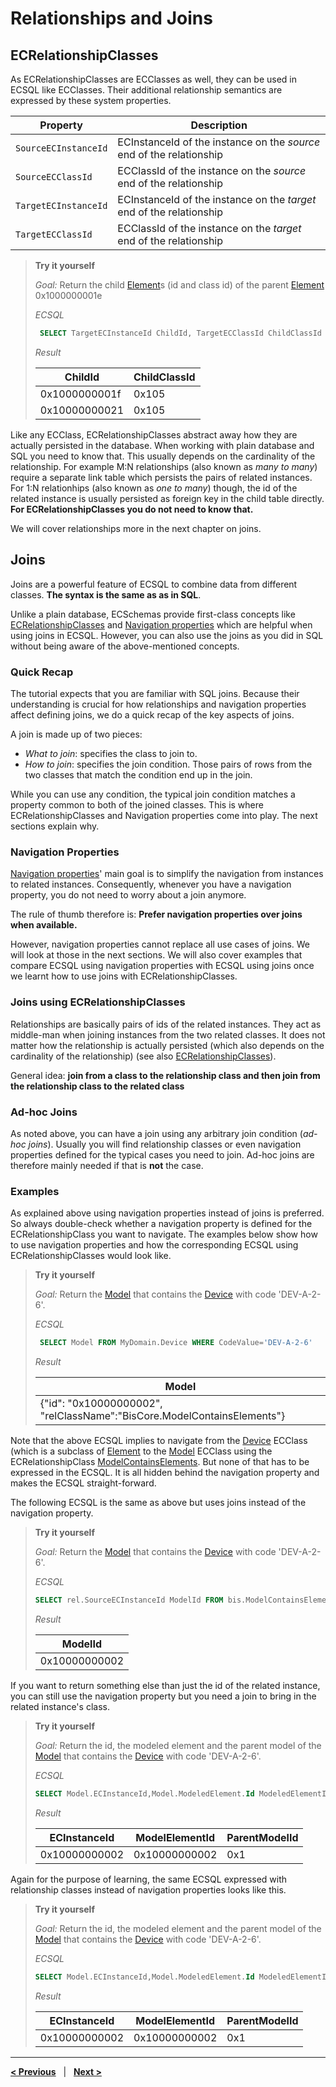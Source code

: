 # Relationships and Joins

## ECRelationshipClasses

As ECRelationshipClasses are ECClasses as well, they can be used in ECSQL like ECClasses. Their additional relationship semantics are expressed by these system properties.

Property | Description
--- | ---
`SourceECInstanceId` | ECInstanceId of the instance on the *source* end of the relationship
`SourceECClassId` | ECClassId of the instance on the *source* end of the relationship
`TargetECInstanceId` | ECInstanceId of the instance on the *target* end of the relationship
`TargetECClassId` | ECClassId of the instance on the *target* end of the relationship

> **Try it yourself**
>
> *Goal:* Return the child [Element](../../bis/domains/BisCore.ecschema.md#element)s (id and class id) of the parent [Element](../../bis/domains/BisCore.ecschema.md#element) 0x1000000001e
>
> *ECSQL*
> ```sql
>  SELECT TargetECInstanceId ChildId, TargetECClassId ChildClassId FROM bis.ElementOwnsChildElements WHERE SourceECInstanceId=0x1000000001e
> ```
> *Result*
>
> ChildId | ChildClassId
> --- | ---
> 0x1000000001f | 0x105
> 0x10000000021 | 0x105

Like any ECClass, ECRelationshipClasses abstract away how they are actually persisted in the database. When working with plain database and SQL you need to know that. This usually depends on the cardinality of the relationship. For example M:N relationships (also known as *many to many*) require a separate link table which persists the pairs of related instances. For 1:N relationhips (also known as *one to many*) though, the id of the related instance is usually persisted as foreign key in the child table directly. **For ECRelationshipClasses you do not need to know that.**

We will cover relationships more in the next chapter on joins.

## Joins

Joins are a powerful feature of ECSQL to combine data from different classes. **The syntax is the same as as in SQL**.

Unlike a plain database, ECSchemas provide first-class concepts like [ECRelationshipClasses](#ecrelationshipclasses) and [Navigation properties](./ECSQLDataTypes.md#navigation-properties) which are helpful when using joins in ECSQL. However, you can also use the joins as you did in SQL without being aware of the above-mentioned concepts.

### Quick Recap

The tutorial expects that you are familiar with SQL joins. Because their understanding is crucial for how relationships and navigation properties affect defining joins, we do a quick recap of the key aspects of joins.

A join is made up of two pieces:

- *What to join*: specifies the class to join to.
- *How to join*: specifies the join condition. Those pairs of rows from the two classes that match the condition end up in the join.

While you can use any condition, the typical join condition matches a property common to both of the joined classes. This is where ECRelationshipClasses and Navigation properties come into play. The next sections explain why.

### Navigation Properties

[Navigation properties](./ECSQLDataTypes.md#navigation-properties)' main goal is to simplify the navigation from instances to related instances. Consequently, whenever you have a navigation property, you do not need to worry about a join anymore.

The rule of thumb therefore is: **Prefer navigation properties over joins when available.**

However, navigation properties cannot replace all use cases of joins. We will look at those in the next sections.
We will also cover examples that compare ECSQL using navigation properties with ECSQL using joins once we learnt how to use joins with ECRelationshipClasses.

### Joins using ECRelationshipClasses

Relationships are basically pairs of ids of the related instances. They act as middle-man when joining instances from the two related classes. It does not matter how the relationship is actually persisted (which also depends on the cardinality of the relationship) (see also [ECRelationshipClasses](#ecrelationshipclasses)).

General idea: **join from a class to the relationship class and then join from the relationship class to the related class**

### Ad-hoc Joins

As noted above, you can have a join using any arbitrary join condition (*ad-hoc joins*). Usually you will find relationship classes or even navigation properties defined for the typical cases you need to join. Ad-hoc joins are therefore mainly needed if that is **not** the case.

### Examples

As explained above using navigation properties instead of joins is preferred. So always double-check whether a navigation property is defined for the ECRelationshipClass you want to navigate. The examples below show how to use navigation properties and how the corresponding ECSQL using ECRelationshipClasses would look like.

> **Try it yourself**
>
> *Goal:* Return the [Model](../../bis/domains/BisCore.ecschema.md#model) that contains the [Device](./MyDomain.ecschema.md#device) with code 'DEV-A-2-6'.
>
> *ECSQL*
> ```sql
>  SELECT Model FROM MyDomain.Device WHERE CodeValue='DEV-A-2-6'
> ```
>
> *Result*
>
> Model |
> --- |
> {"id": "0x10000000002", "relClassName":"BisCore.ModelContainsElements"} |

Note that the above ECSQL implies to navigate from the [Device](./MyDomain.ecschema.md#device) ECClass (which is a subclass of [Element](../../bis/domains/BisCore.ecschema.md#element) to the [Model](../../bis/domains/BisCore.ecschema.md#model) ECClass using the ECRelationshipClass [ModelContainsElements](../../bis/domains/BisCore.ecschema.md#modelcontainselements). But none of that has to be expressed in the ECSQL. It is all hidden behind the navigation property and makes the ECSQL straight-forward.

The following ECSQL is the same as above but uses joins instead of the navigation property.

> **Try it yourself**
>
> *Goal:* Return the [Model](../../bis/domains/BisCore.ecschema.md#model) that contains the [Device](./MyDomain.ecschema.md#device) with code 'DEV-A-2-6'.
>
> *ECSQL*
> ```sql
> SELECT rel.SourceECInstanceId ModelId FROM bis.ModelContainsElements rel JOIN bis.Element ON rel.TargetECInstanceId=Element.ECInstanceId WHERE Element.CodeValue='DEV-A-2-6'
> ```
>
> *Result*
>
> ModelId |
> --- |
> 0x10000000002 |

If you want to return something else than just the id of the related instance, you can still use the navigation property but you need a join to bring in the related instance's class.

> **Try it yourself**
>
> *Goal:* Return the id, the modeled element and the parent model of the [Model](../../bis/domains/BisCore.ecschema.md#model) that contains the [Device](./MyDomain.ecschema.md#device) with code 'DEV-A-2-6'.
>
> *ECSQL*
> ```sql
> SELECT Model.ECInstanceId,Model.ModeledElement.Id ModeledElementId,Model.ParentModel.Id ParentModelId FROM bis.Model JOIN bis.Element ON Element.Model.Id=Model.ECInstanceId WHERE Element.CodeValue='DEV-A-2-6'
> ```
> *Result*
>
> ECInstanceId | ModelElementId | ParentModelId
> --- | --- | ---
> 0x10000000002 | 0x10000000002 | 0x1

Again for the purpose of learning, the same ECSQL expressed with relationship classes instead of navigation properties looks like this.

> **Try it yourself**
>
> *Goal:* Return the id, the modeled element and the parent model of the [Model](../../bis/domains/BisCore.ecschema.md#model) that contains the [Device](./MyDomain.ecschema.md#device) with code 'DEV-A-2-6'.
>
> *ECSQL*
> ```sql
> SELECT Model.ECInstanceId,Model.ModeledElement.Id ModeledElementId,Model.ParentModel.Id ParentModelId FROM MyDomain.Device JOIN bis.ModelContainsElements rel ON Device.ECInstanceId=rel.TargetECInstanceId JOIN bis.Model ON rel.SourceECInstanceId=Model.ECInstanceId WHERE Device.CodeValue='DEV-A-2-6'
> ```
>
> *Result*
>
> ECInstanceId | ModelElementId | ParentModelId
> --- | --- | ---
> 0x10000000002 | 0x10000000002 | 0x1

---

[**< Previous**](./ECSQLDataTypes.md) &nbsp; | &nbsp; [**Next >**](./PolymorphicQueries.md)